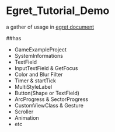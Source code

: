 # Egret_Tutorial_Demo

a gather of usage in [egret document](http://edn.egret.com/cn/docs/page/579)

##has
* GameExampleProject
* SystemInformations
* TextField
* InputTextField & GetFocus
* Color and Blur Filter
* Timer & startTick
* MultiStyleLabel
* Button(Shape or TextField)
* ArcProgress & SectorProgress
* CustomViewClass & Gesture
* Scroller
* Animation
* etc
